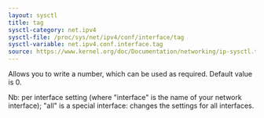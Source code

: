 ```yaml
---
layout: sysctl
title: tag
sysctl-category: net.ipv4
sysctl-file: /proc/sys/net/ipv4/conf/interface/tag
sysctl-variable: net.ipv4.conf.interface.tag
source: https://www.kernel.org/doc/Documentation/networking/ip-sysctl.txt
---
```

Allows you to write a number, which can be used as required.
Default value is 0.


Nb: per interface setting (where "interface" is the name of your network interface); "all" is a special interface: changes the settings for all interfaces.

